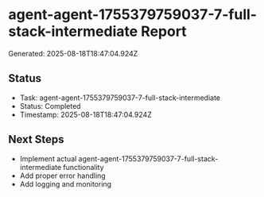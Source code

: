 # agent-agent-1755379759037-7-full-stack-intermediate Report

Generated: 2025-08-18T18:47:04.924Z

## Status
- Task: agent-agent-1755379759037-7-full-stack-intermediate
- Status: Completed
- Timestamp: 2025-08-18T18:47:04.924Z

## Next Steps
- Implement actual agent-agent-1755379759037-7-full-stack-intermediate functionality
- Add proper error handling
- Add logging and monitoring
